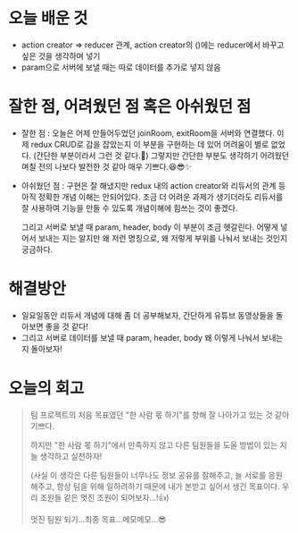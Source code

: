 # 오늘 배운 것
- action creator => reducer 관계, action creator의 ()에는 reducer에서 바꾸고 싶은 것을 생각하며 넣기
- param으로 서버에 보낼 때는 따로 데이터를 추가로 넣지 않음

# 잘한 점, 어려웠던 점 혹은 아쉬웠던 점
- 잘한 점 : 오늘은 어제 만들어두었던 joinRoom, exitRoom을 서버와 연결했다. 
  이제 redux CRUD로 감을 잡았는지 이 부분을 구현하는 데 있어 어려움이 별로 없었다. (간단한 부분이라서 그런 것 같다.🥴)
  그렇지만 간단한 부분도 생각하기 어려웠던 며칠 전의 나보다 발전한 것 같아 매우 기쁘다.😆😎✨
  
- 아쉬웠던 점 : 구현은 잘 해냈지만 redux 내의 action creator와 리듀서의 관계 등 아직 정확한 개념 이해는 안되어있다.
  조금 더 어려운 과제가 생기더라도 리듀서를 잘 사용하여 기능을 만들 수 있도록 개념이해에 힘쓰는 것이 좋겠다.
  
  그리고 서버로 보낼 때 param, header, body 이 부분이 조금 헷갈린다. 
  어떻게 넣어서 보내는 지는 알지만 왜 저런 명칭으로, 왜 저렇게 부위를 나눠서 보내는 것인지 궁금하다.
  
# 해결방안
- 일요일동안 리듀서 개념에 대해 좀 더 공부해보자, 간단하게 유튜브 동영상들을 돌아보면 좋을 것 같다!
- 그리고 서버로 데이터를 보낼 때 param, header, body 왜 이렇게 나눠서 보내는 지 돌아보자!

# 오늘의 회고
> 팀 프로젝트의 처음 목표였던 "한 사람 몫 하기"를 향해 잘 나아가고 있는 것 같아 기쁘다.
> 
> 하지만 "한 사람 몫 하기"에서 만족하지 않고 다른 팀원들을 도울 방법이 있는 지 늘 생각하고 실천하자!
> 
> (사실 이 생각은 다른 팀원들이 너무나도 정보 공유를 잘해주고, 늘 서로를 응원해주고, 항상 팀을 위해 일하려하기 때문에 
> 내가 본받고 싶어서 생긴 목표이다. 우리 조원들 같은 멋진 조원이 되어보자...!👍)
> 
> 멋진 팀원 되기...최종 목표...메모메모...😎
